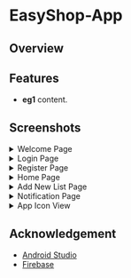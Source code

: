 # EasyShop-App

## Overview


## Features
- **eg1** content.


## Screenshots

<details>
<summary>Welcome Page</summary>
<img src="screenshots/Welcome Page.jpg" alt="Welcome Page" width="300" />

</details>

<details>
<summary>Login Page</summary>
<img src="screenshots/Login Page.jpg" alt = "Login Page" width ="300"/>
</details>

<details>
<summary>Register Page</summary>
<img src="screenshots/Register Page.jpg" alt = "Register Page" width ="300"/>
</details>

<details>
<summary>Home Page</summary>
<img src="screenshots/Home Page.jpg" alt = "Home Page" width ="300"/>
</details>


<details>
<summary>Add New List Page</summary>
<img src="screenshots/Add New List Page.jpg" alt = "Add New List Page" width ="300"/>
</details>

<details>
<summary>Notification Page</summary>
<img src="screenshots/Notification 1.jpg" alt = "Notification Page" width ="300"/>
<img src="screenshots/Notification 2.jpg" alt = "Notification Page" width ="300"/>
</details>

<details>
<summary>App Icon View</summary>
<img src="screenshots/App Icon View.jpg" alt = "App Icon View" width ="300"/>
</details>



## Acknowledgement
- [Android Studio](https://developer.android.com/)
- [Firebase](https://firebase.google.com/)
  

